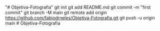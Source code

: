 "# Objetiva-Fotografia"  git init git add README.md git commit -m "first commit" git branch -M main git remote add origin https://github.com/fabiodrneles/Objetiva-Fotografia.git git push -u origin main
#   O b j e t i v a - F o t o g r a f i a  
 